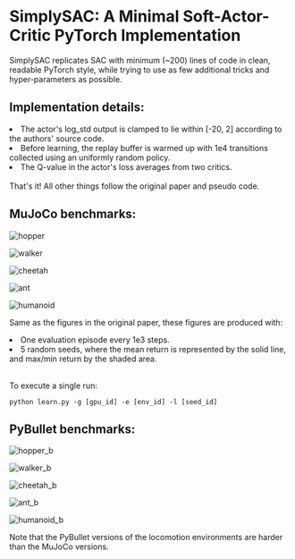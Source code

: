 # SimplySAC: A Minimal Soft-Actor-Critic PyTorch Implementation

SimplySAC replicates SAC with minimum (~200) lines of code in clean, readable PyTorch style, while trying to use as few additional tricks and hyper-parameters as possible.

## Implementation details:
<li>
The actor's log_std output is clamped to lie within [-20, 2] according to the authors' source code.
</li>
<li>
Before learning, the replay buffer is warmed up with 1e4 transitions collected using an uniformly random policy.
</li>
<li>
The Q-value in the actor's loss averages from two critics.
</li>
<br>
That's it! All other things follow the original paper and pseudo code.

## MuJoCo benchmarks:

![hopper](./figures/hopper.png)

![walker](./figures/walker2d.png)

![cheetah](./figures/halfcheetah.png)

![ant](./figures/ant.png)

![humanoid](./figures/humanoid.png)

Same as the figures in the original paper, these figures are produced with:
<li>
One evaluation episode every 1e3 steps.
</li>
<li>
5 random seeds, where the mean return is represented by the solid line, and max/min return by the shaded area.
</li>
<br>

To execute a single run:
```
python learn.py -g [gpu_id] -e [env_id] -l [seed_id]
```

## PyBullet benchmarks:

![hopper_b](./figures/hopper_bullet.png)

![walker_b](./figures/walker2d_bullet.png)

![cheetah_b](./figures/halfcheetah_bullet.png)

![ant_b](./figures/ant_bullet.png)

![humanoid_b](./figures/humanoid_bullet.png)

Note that the PyBullet versions of the locomotion environments are harder than the MuJoCo versions.

